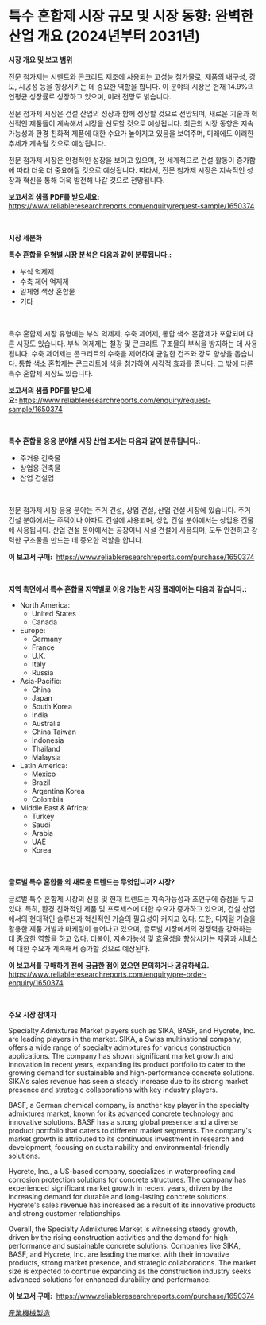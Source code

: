 <p><h1>특수 혼합제 시장 규모 및 시장 동향: 완벽한 산업 개요 (2024년부터 2031년)</h1></p><p><strong>시장 개요 및 보고 범위</strong></p>
<p><p>전문 첨가제는 시멘트와 콘크리트 제조에 사용되는 고성능 첨가물로, 제품의 내구성, 강도, 시공성 등을 향상시키는 데 중요한 역할을 합니다. 이 분야의 시장은 현재 14.9%의 연평균 성장률로 성장하고 있으며, 미래 전망도 밝습니다. </p><p>전문 첨가제 시장은 건설 산업의 성장과 함께 성장할 것으로 전망되며, 새로운 기술과 혁신적인 제품들이 계속해서 시장을 선도할 것으로 예상됩니다. 최근의 시장 동향은 지속가능성과 환경 친화적 제품에 대한 수요가 높아지고 있음을 보여주며, 미래에도 이러한 추세가 계속될 것으로 예상됩니다.</p><p>전문 첨가제 시장은 안정적인 성장을 보이고 있으며, 전 세계적으로 건설 활동이 증가함에 따라 더욱 더 중요해질 것으로 예상됩니다. 따라서, 전문 첨가제 시장은 지속적인 성장과 혁신을 통해 더욱 발전해 나갈 것으로 전망됩니다.</p></p>
<p><strong>보고서의 샘플 PDF를 받으세요:</strong> <a href="https://www.reliableresearchreports.com/enquiry/request-sample/1650374">https://www.reliableresearchreports.com/enquiry/request-sample/1650374</a></p>
<p>&nbsp;</p>
<p><strong>시장 세분화</strong></p>
<p><strong>특수 혼합물 유형별 시장 분석은 다음과 같이 분류됩니다.:</strong></p>
<p><ul><li>부식 억제제</li><li>수축 제어 억제제</li><li>일체형 색상 혼합물</li><li>기타</li></ul></p>
<p>&nbsp;</p>
<p><p>특수 혼합제 시장 유형에는 부식 억제제, 수축 제어제, 통합 색소 혼합제가 포함되며 다른 시장도 있습니다. 부식 억제제는 철강 및 콘크리트 구조물의 부식을 방지하는 데 사용됩니다. 수축 제어제는 콘크리트의 수축을 제어하여 균일한 건조와 강도 향상을 돕습니다. 통합 색소 혼합제는 콘크리트에 색을 첨가하여 시각적 효과를 줍니다. 그 밖에 다른 특수 혼합제 시장도 있습니다.</p></p>
<p><strong>보고서의 샘플 PDF를 받으세요:</strong>&nbsp;<a href="https://www.reliableresearchreports.com/enquiry/request-sample/1650374">https://www.reliableresearchreports.com/enquiry/request-sample/1650374</a></p>
<p>&nbsp;</p>
<p><strong> 특수 혼합물 응용 분야별 시장 산업 조사는 다음과 같이 분류됩니다.:</strong></p>
<p><ul><li>주거용 건축물</li><li>상업용 건축물</li><li>산업 건설업</li></ul></p>
<p>&nbsp;</p>
<p><p>전문 첨가제 시장 응용 분야는 주거 건설, 상업 건설, 산업 건설 시장에 있습니다. 주거 건설 분야에서는 주택이나 아파트 건설에 사용되며, 상업 건설 분야에서는 상업용 건물에 사용됩니다. 산업 건설 분야에서는 공장이나 시설 건설에 사용되며, 모두 안전하고 강력한 구조물을 만드는 데 중요한 역할을 합니다.</p></p>
<p><strong>이 보고서 구매:</strong>&nbsp; <a href="https://www.reliableresearchreports.com/purchase/1650374">https://www.reliableresearchreports.com/purchase/1650374</a></p>
<p>&nbsp;</p>
<p><strong>지역 측면에서 특수 혼합물 지역별로 이용 가능한 시장 플레이어는 다음과 같습니다.:</strong></p>
<p><ul>
    <li>
        North America:
        <ul>
            <li>United States</li>
            <li>Canada</li>
        </ul>
    </li>
    <li>
        Europe:
        <ul>
            <li>Germany</li>
            <li>France</li>
            <li>U.K.</li>
            <li>Italy</li>
            <li>Russia</li>
        </ul>
    </li>
    <li>
        Asia-Pacific:
        <ul>
            <li>China</li>
            <li>Japan</li>
            <li>South Korea</li>
            <li>India</li>
            <li>Australia</li>
            <li>China Taiwan</li>
            <li>Indonesia</li>
            <li>Thailand</li>
            <li>Malaysia</li>
        </ul>
    </li>
    <li>
        Latin America:
        <ul>
            <li>Mexico</li>
            <li>Brazil</li>
            <li>Argentina Korea</li>
            <li>Colombia</li>
        </ul>
    </li>
    <li>
        Middle East & Africa:
        <ul>
            <li>Turkey</li>
            <li>Saudi</li>
            <li>Arabia</li>
            <li>UAE</li>
            <li>Korea</li>
        </ul>
    </li>
    </ul></p>
<p>&nbsp;</p>
<p><strong>글로벌 특수 혼합물 의 새로운 트렌드는 무엇입니까? 시장?</strong></p>
<p><p>글로벌 특수 혼합제 시장의 신흥 및 현재 트렌드는 지속가능성과 초연구에 중점을 두고 있다. 특히, 환경 친화적인 제품 및 프로세스에 대한 수요가 증가하고 있으며, 건설 산업에서의 현대적인 솔루션과 혁신적인 기술의 필요성이 커지고 있다. 또한, 디지털 기술을 활용한 제품 개발과 마케팅이 늘어나고 있으며, 글로벌 시장에서의 경쟁력을 강화하는 데 중요한 역할을 하고 있다. 더불어, 지속가능성 및 효율성을 향상시키는 제품과 서비스에 대한 수요가 계속해서 증가할 것으로 예상된다.</p></p>
<p><strong>이 보고서를 구매하기 전에 궁금한 점이 있으면 문의하거나 공유하세요.</strong>- <a href="https://www.reliableresearchreports.com/enquiry/pre-order-enquiry/1650374">https://www.reliableresearchreports.com/enquiry/pre-order-enquiry/1650374</a></p>
<p>&nbsp;</p>
<p><strong>주요 시장 참여자</strong></p>
<p><p>Specialty Admixtures Market players such as SIKA, BASF, and Hycrete, Inc. are leading players in the market. SIKA, a Swiss multinational company, offers a wide range of specialty admixtures for various construction applications. The company has shown significant market growth and innovation in recent years, expanding its product portfolio to cater to the growing demand for sustainable and high-performance concrete solutions. SIKA's sales revenue has seen a steady increase due to its strong market presence and strategic collaborations with key industry players.</p><p>BASF, a German chemical company, is another key player in the specialty admixtures market, known for its advanced concrete technology and innovative solutions. BASF has a strong global presence and a diverse product portfolio that caters to different market segments. The company's market growth is attributed to its continuous investment in research and development, focusing on sustainability and environmental-friendly solutions.</p><p>Hycrete, Inc., a US-based company, specializes in waterproofing and corrosion protection solutions for concrete structures. The company has experienced significant market growth in recent years, driven by the increasing demand for durable and long-lasting concrete solutions. Hycrete's sales revenue has increased as a result of its innovative products and strong customer relationships.</p><p>Overall, the Specialty Admixtures Market is witnessing steady growth, driven by the rising construction activities and the demand for high-performance and sustainable concrete solutions. Companies like SIKA, BASF, and Hycrete, Inc. are leading the market with their innovative products, strong market presence, and strategic collaborations. The market size is expected to continue expanding as the construction industry seeks advanced solutions for enhanced durability and performance.</p></p>
<p><strong>이 보고서 구매:</strong>&nbsp;&nbsp;<a href="https://www.reliableresearchreports.com/purchase/1650374">https://www.reliableresearchreports.com/purchase/1650374</a></p>
<p><p><a href="https://github.com/one-cool-chick/Market-Research-Report-List-1/blob/main/325055010972.md">産業機械製造</a></p></p>
